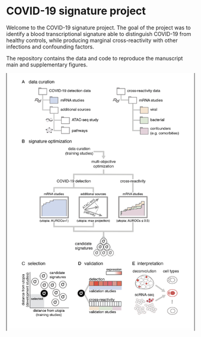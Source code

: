 # COVID-19 signature project
Welcome to the COVID-19 signature project. The goal of the project was to identify a blood transcriptional signature able to distinguish 
COVID-19 from healthy controls, while producing marginal cross-reactivity with other infections and confounding factors. 

The repository contains the data and code to reproduce the manuscript main and supplementary figures. 

![alt text](https://github.com/bioinfo00/COVID19_signature_project/blob/master/images/method_overview.png?raw=true)
